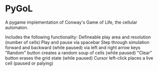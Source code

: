 # PyGoL
A pygame implementation of Conway's Game of Life, the cellular automaton.

Includes the following functionality:
Defineable play area and resolution (number of cells)
Play and pause via spacebar
Step through simulation forward and backward (while paused) via left and right arrow keys
"Random" button creates a random soup of cells (while paused)
"Clear" button erases the grid state (while paused)
Cursor left-click places a live cell (paused or palying)
